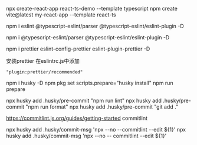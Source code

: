 
npx create-react-app react-ts-demo --template typescript
npm create vite@latest my-react-app --template react-ts

npm i eslint @typescript-eslint/parser @typescript-eslint/eslint-plugin -D


npm i @typescript-eslint/parser @typescript-eslint/eslint-plugin -D

npm i prettier eslint-config-prettier eslint-plugin-prettier -D


安装prettier 
在eslintrc.js中添加
```
"plugin:prettier/recommended"
```


npm i husky -D
npm pkg set scripts.prepare="husky install"
npm run prepare


npx husky add .husky/pre-commit "npm run lint"
npx husky add .husky/pre-commit "npm run format"
npx husky add .husky/pre-commit "git add ."


https://commitlint.js.org/guides/getting-started
commitlint


npx husky add .husky/commit-msg 'npx --no --commitlint --edit ${1}'
npx husky add .husky/commit-msg  'npx --no -- commitlint --edit ${1}'